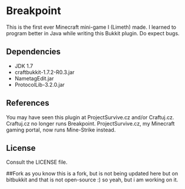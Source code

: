 # Breakpoint

This is the first ever Minecraft mini-game I (Limeth) made.
I learned to program better in Java while writing this Bukkit plugin.
Do expect bugs.

## Dependencies

- JDK 1.7
- craftbukkit-1.7.2-R0.3.jar
- NametagEdit.jar
- ProtocolLib-3.2.0.jar

## References

You may have seen this plugin at ProjectSurvive.cz and/or Craftuj.cz.
Craftuj.cz no longer runs Breakpoint.
ProjectSurvive.cz, my Minecraft gaming portal, now runs Mine-Strike instead.

## License

Consult the LICENSE file.

##Fork
as you know this is a fork, but is not being updated here but on bitbukkit and that is not open-source :) so yeah, but i am working on it.
